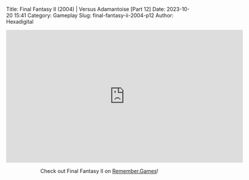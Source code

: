 Title: Final Fantasy II (2004) | Versus Adamantoise [Part 12]
Date: 2023-10-20 15:41
Category: Gameplay
Slug: final-fantasy-ii-2004-p12
Author: Hexadigital

<center><iframe src="https://www.youtube.com/embed/oaO1uCe3BAc?feature=oembed" allow="accelerometer; autoplay; encrypted-media; gyroscope; picture-in-picture" width="640" height="360" frameborder="0"></iframe>

Check out Final Fantasy II on [Remember.Games](https://remember.games/game/6866/final-fantasy-i-ii-dawn-of-souls/)!</center>